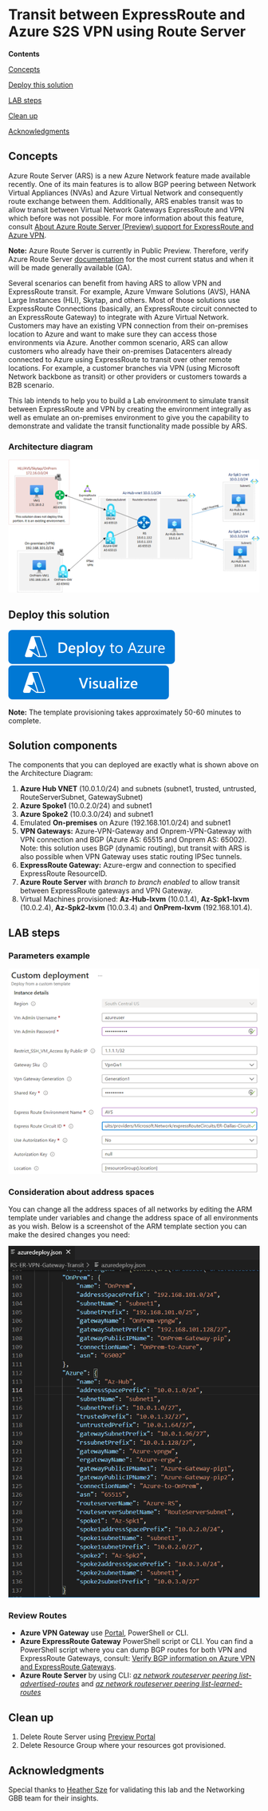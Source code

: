 # Transit between ExpressRoute and Azure S2S VPN using Route Server

**Contents**

[Concepts](#Concepts)

[Deploy this solution](#Deploy-this-solution)

[LAB steps](#LAB-steps)

[Clean up](#Clean-up)

[Acknowledgments](#Acknowledgments)

## Concepts

Azure Route Server (ARS) is a new Azure Network feature made available recently. One of its main features is to allow BGP peering between Network Virtual Appliances (NVAs) and Azure Virtual Network and consequently route exchange between them. Additionally, ARS enables transit was to allow transit between Virtual Network Gateways ExpressRoute and VPN  which before was not possible. For more information about this feature, consult [About Azure Route Server (Preview) support for ExpressRoute and Azure VPN](https://docs.microsoft.com/en-us/azure/route-server/expressroute-vpn-support).

**Note:** Azure Route Server is currently in Public Preview. Therefore, verify Azure Route Server [documentation](https://docs.microsoft.com/en-us/azure/route-server/overview) for the most current status and when it will be made generally available (GA).

Several scenarios can benefit from having ARS to allow VPN and ExpressRoute transit. For example, Azure Vmware Solutions (AVS), HANA Large Instances (HLI), Skytap, and others. Most of those solutions use ExpressRoute Connections (basically, an ExpressRoute circuit connected to an ExpressRoute Gateway) to integrate with Azure Virtual Network. Customers may have an existing VPN connection from their on-premises location to Azure and want to make sure they can access those environments via Azure. 
Another common scenario, ARS can allow customers who already have their on-premises Datacenters already connected to Azure using ExpressRoute to transit over other remote locations. For example, a customer branches via VPN (using Microsoft Network backbone as transit) or other providers or customers towards a B2B scenario.

This lab intends to help you to build a Lab environment to simulate transit between ExpressRoute and VPN by creating the environment integrally as well as emulate an on-premises environment to give you the capability to demonstrate and validate the transit functionality made possible by ARS.

### Architecture diagram

![Environment](./media/er-vpn-rs-lab.png)

## Deploy this solution

[![Deploy To Azure](https://raw.githubusercontent.com/Azure/azure-quickstart-templates/master/1-CONTRIBUTION-GUIDE/images/deploytoazure.svg?sanitize=true)](https://portal.azure.com/#create/Microsoft.Template/uri/https%3A%2F%2Fraw.githubusercontent.com%2Fdmauser%2FLab%2Fmaster%2FRS-ER-VPN-Gateway-Transit%2Fazuredeploy.json)
[![Visualize](https://raw.githubusercontent.com/Azure/azure-quickstart-templates/master/1-CONTRIBUTION-GUIDE/images/visualizebutton.svg?sanitize=true)](http://armviz.io/#/?load=https%3A%2F%2Fraw.githubusercontent.com%2Fdmauser%2FLab%2Fmaster%2FRS-ER-VPN-Gateway-Transit%2Fazuredeploy.json)

**Note:** The template provisioning takes approximately 50-60 minutes to complete.

## Solution components

The components that you can deployed are exactly what is shown above on the Architecture Diagram:

1. **Azure Hub VNET** (10.0.1.0/24) and subnets (subnet1, trusted, untrusted, RouteServerSubnet, GatewaySubnet)
2. **Azure Spoke1** (10.0.2.0/24) and subnet1
3. **Azure Spoke2** (10.0.3.0/24) and subnet1
4. Emulated **On-premises** on Azure (192.168.101.0/24) and subnet1
5. **VPN Gateways:** Azure-VPN-Gateway and Onprem-VPN-Gateway with VPN connection and BGP (Azure AS: 65515 and Onprem AS: 65002). Note: this solution uses BGP (dynamic routing), but transit with ARS is also possible when VPN Gateway uses static routing IPSec tunnels.
6. **ExpressRoute Gateway:** Azure-ergw and connection to specified ExpressRoute ResourceID.
7. **Azure Route Server** with *branch to branch enabled* to allow transit between ExpressRoute gateways and VPN Gateway.
8. Virtual Machines provisioned: **Az-Hub-lxvm** (10.0.1.4), **Az-Spk1-lxvm** (10.0.2.4), **Az-Spk2-lxvm** (10.0.3.4) and **OnPrem-lxvm** (192.168.101.4).

## LAB steps

### Parameters example

![Parameters example](./media/solution-parameters.png)

### Consideration about address spaces

You can change all the address spaces of all networks by editing the ARM template under variables and change the address space of all environments as you wish. Below is a screenshot of the ARM template section you can make the desired changes you need:

![variables](./media/variables-address-space.png)

### Review Routes

- **Azure VPN Gateway** use [Portal](https://docs.microsoft.com/en-us/azure/vpn-gateway/bgp-diagnostics), PowerShell or CLI.
- **Azure ExpressRoute Gateway** PowerShell script or CLI. You can find a PowerShell script where you can dump BGP routes for both VPN and ExpressRoute Gateways, consult: [Verify BGP information on Azure VPN and ExpressRoute Gateways](https://github.com/dmauser/Lab/tree/master/VNG-BGP-Info).
- **Azure Route Server** by using CLI: _[az network routeserver peering list-advertised-routes](https://docs.microsoft.com/en-us/cli/azure/network/routeserver/peering?view=azure-cli-latest#az-network-routeserver-peering-list-advertised-routes)_ and _[az network routeserver peering list-learned-routes](https://docs.microsoft.com/en-us/cli/azure/network/routeserver/peering?view=azure-cli-latest#az_network_routeserver_peering_list_learned_routes)_

## Clean up

1. Delete Route Server using [Preview Portal](http://aka.ms/routeserver)
2. Delete Resource Group where your resources got provisioned.

## Acknowledgments

Special thanks to [Heather Sze](https://github.com/hsze/) for validating this lab and the Networking GBB team for their insights.
